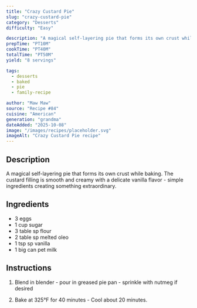 ```yaml
---
title: "Crazy Custard Pie"
slug: "crazy-custard-pie"
category: "Desserts"
difficulty: "Easy"

description: "A magical self-layering pie that forms its own crust while baking. The custard filling is smooth and creamy with a delicate vanilla flavor - simple ingredients creating something extraordinary."
prepTime: "PT10M"
cookTime: "PT40M"
totalTime: "PT50M"
yield: "8 servings"

tags:
  - desserts
  - baked
  - pie
  - family-recipe

author: "Maw Maw"
source: "Recipe #84"
cuisine: "American"
generation: "grandma"
dateAdded: "2025-10-08"
image: "/images/recipes/placeholder.svg"
imageAlt: "Crazy Custard Pie recipe"
---
```


## Description

A magical self-layering pie that forms its own crust while baking. The custard filling is smooth and creamy with a delicate vanilla flavor - simple ingredients creating something extraordinary.

## Ingredients

- 3 eggs
- 1 cup sugar
- 3 table sp flour
- 2 table sp melted oleo
- 1 tsp sp vanilla
- 1 big can pet milk

## Instructions

1. Blend in blender - pour in greased pie pan - sprinkle with nutmeg if desired

2. Bake at 325°F for 40 minutes - Cool about 20 minutes.